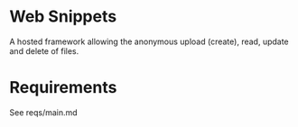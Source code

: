 # Web Snippets
A hosted framework allowing the anonymous upload (create), read, update and delete of files.

# Requirements
See reqs/main.md
